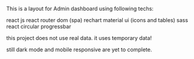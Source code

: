 This is a layout for Admin dashboard using following techs:

react js
react router dom (spa)
rechart
material ui (icons and tables)
sass
react circular progressbar

this project does not use real data. it uses temporary data!


still dark mode and mobile responsive are yet to complete. 

